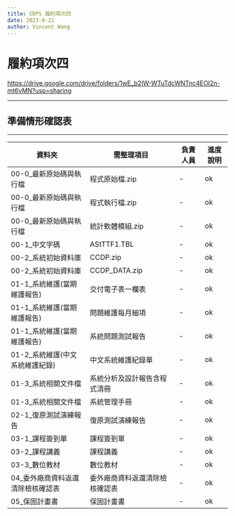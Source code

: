 ```yaml
---
title: CDPS 履約項次四
date: 2023-8-21
author: Vincent Wang
---
```

#  履約項次四
https://drive.google.com/drive/folders/1wE_b2IW-WTuTdcWNTnc4EOI2n-mt6vMN?usp=sharing

---
##  準備情形確認表
---
|資料夾|需整理項目|負責人員|進度說明|
|----|----|----|----|
|00-0_最新原始碼與執行檔|程式原始檔.zip|-|ok|
|00-0_最新原始碼與執行檔|程式執行檔.zip|-|ok|
|00-0_最新原始碼與執行檔|統計軟體模組.zip|-|ok|
|00-1_中文字碼|AStTTF1.TBL|-|ok|
|00-2_系統初始資料庫|CCDP.zip|-|ok|
|00-2_系統初始資料庫|CCDP_DATA.zip|-|ok|
|01-1_系統維護(當期維護報告)|交付電子表一欄表|-|ok|
|01-1_系統維護(當期維護報告)|問題維護每月細項|-|ok|
|01-1_系統維護(當期維護報告)|系統問題測試報告|-|ok|
|01-2_系統維護(中文系統維護紀錄)|中文系統維護紀錄單|-|ok|
|01-3_系統相關文件檔|系統分析及設計報告含程式清冊|-|ok|
|01-3_系統相關文件檔|系統管理手冊|-|ok|
|02-1_復原測試演練報告|復原測試演練報告|-|ok|
|03-1_課程簽到單|課程簽到單|-|ok|
|03-2_課程講義|課程講義|-|ok|
|03-3_數位教材|數位教材|-|ok|
|04_委外廠商資料返還清除檢核確認表|委外廠商資料返還清除檢核確認表|-|ok|
|05_保固計畫書|保固計畫書|-|ok|